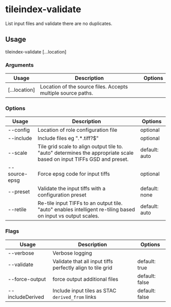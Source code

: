 # tileindex-validate

List input files and validate there are no duplicates.

## Usage

tileindex-validate <options> [...location]

### Arguments

| Usage         | Description                                                  | Options |
| ------------- | ------------------------------------------------------------ | ------- |
| [...location] | Location of the source files. Accepts multiple source paths. |         |

### Options

| Usage                  | Description                                                                                                           | Options       |
| ---------------------- | --------------------------------------------------------------------------------------------------------------------- | ------------- |
| --config <str>         | Location of role configuration file                                                                                   | optional      |
| --include <str>        | Include files eg ".\*.tiff?$"                                                                                         | optional      |
| --scale <value>        | Tile grid scale to align output tile to. "auto" determines the appropriate scale based on input TIFFs GSD and preset. | default: auto |
| --source-epsg <number> | Force epsg code for input tiffs                                                                                       | optional      |
| --preset <str>         | Validate the input tiffs with a configuration preset                                                                  | default: none |
| --retile <value>       | Re-tile input TIFFs to an output tile. "auto" enables intelligent re-tiling based on input vs output scales.          | default: auto |

### Flags

| Usage            | Description                                                | Options        |
| ---------------- | ---------------------------------------------------------- | -------------- |
| --verbose        | Verbose logging                                            |                |
| --validate       | Validate that all input tiffs perfectly align to tile grid | default: true  |
| --force-output   | force output additional files                              | default: false |
| --includeDerived | Include input tiles as STAC `derived_from` links           | default: false |

<!-- This file has been autogenerated by src/readme/readme.generate.ts -->
